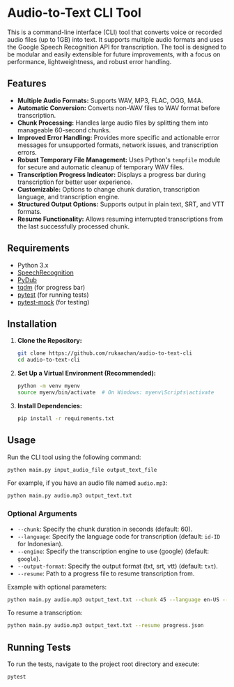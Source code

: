 # Audio-to-Text CLI Tool

This is a command-line interface (CLI) tool that converts voice or recorded audio files (up to 1GB) into text. It supports multiple audio formats and uses the Google Speech Recognition API for transcription. The tool is designed to be modular and easily extensible for future improvements, with a focus on performance, lightweightness, and robust error handling.

## Features

- **Multiple Audio Formats:** Supports WAV, MP3, FLAC, OGG, M4A.
- **Automatic Conversion:** Converts non-WAV files to WAV format before transcription.
- **Chunk Processing:** Handles large audio files by splitting them into manageable 60-second chunks.
- **Improved Error Handling:** Provides more specific and actionable error messages for unsupported formats, network issues, and transcription errors.
- **Robust Temporary File Management:** Uses Python's `tempfile` module for secure and automatic cleanup of temporary WAV files.
- **Transcription Progress Indicator:** Displays a progress bar during transcription for better user experience.
- **Customizable:** Options to change chunk duration, transcription language, and transcription engine.
- **Structured Output Options:** Supports output in plain text, SRT, and VTT formats.
- **Resume Functionality:** Allows resuming interrupted transcriptions from the last successfully processed chunk.

## Requirements

- Python 3.x
- [SpeechRecognition](https://pypi.org/project/SpeechRecognition/)
- [PyDub](https://pypi.org/project/pydub/)
- [tqdm](https://pypi.org/project/tqdm/) (for progress bar)
- [pytest](https://docs.pytest.org/en/stable/) (for running tests)
- [pytest-mock](https://pytest-mock.readthedocs.io/en/latest/) (for testing)

## Installation

1. **Clone the Repository:**

   ```bash
   git clone https://github.com/rukaachan/audio-to-text-cli
   cd audio-to-text-cli
   ```

2. **Set Up a Virtual Environment (Recommended):**

   ```bash
   python -m venv myenv
   source myenv/bin/activate  # On Windows: myenv\Scripts\activate
   ```

3. **Install Dependencies:**

   ```bash
   pip install -r requirements.txt
   ```

## Usage

Run the CLI tool using the following command:

```bash
python main.py input_audio_file output_text_file
```

For example, if you have an audio file named `audio.mp3`:

```bash
python main.py audio.mp3 output_text.txt
```

### Optional Arguments

- `--chunk`: Specify the chunk duration in seconds (default: 60).
- `--language`: Specify the language code for transcription (default: `id-ID` for Indonesian).
- `--engine`: Specify the transcription engine to use (google) (default: `google`).
- `--output-format`: Specify the output format (txt, srt, vtt) (default: `txt`).
- `--resume`: Path to a progress file to resume transcription from.

Example with optional parameters:

```bash
python main.py audio.mp3 output_text.txt --chunk 45 --language en-US --output-format srt
```

To resume a transcription:

```bash
python main.py audio.mp3 output_text.txt --resume progress.json
```

## Running Tests

To run the tests, navigate to the project root directory and execute:

```bash
pytest
```
